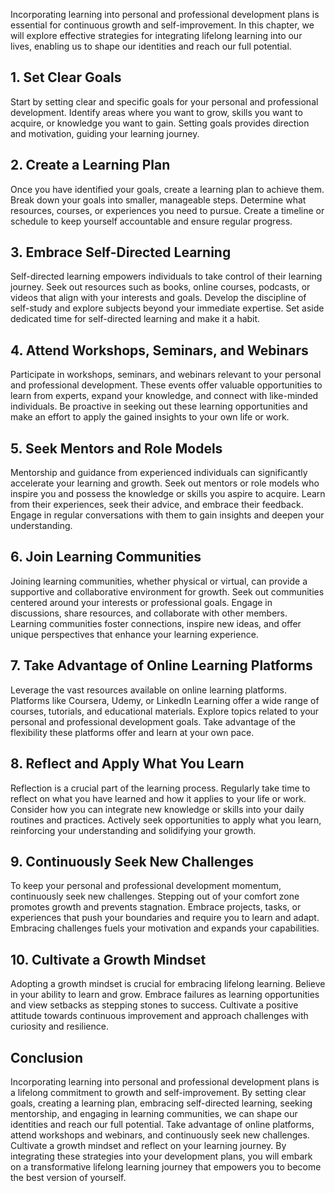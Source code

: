 
Incorporating learning into personal and professional development plans is essential for continuous growth and self-improvement. In this chapter, we will explore effective strategies for integrating lifelong learning into our lives, enabling us to shape our identities and reach our full potential.

**1. Set Clear Goals**
----------------------

Start by setting clear and specific goals for your personal and professional development. Identify areas where you want to grow, skills you want to acquire, or knowledge you want to gain. Setting goals provides direction and motivation, guiding your learning journey.

**2. Create a Learning Plan**
-----------------------------

Once you have identified your goals, create a learning plan to achieve them. Break down your goals into smaller, manageable steps. Determine what resources, courses, or experiences you need to pursue. Create a timeline or schedule to keep yourself accountable and ensure regular progress.

**3. Embrace Self-Directed Learning**
-------------------------------------

Self-directed learning empowers individuals to take control of their learning journey. Seek out resources such as books, online courses, podcasts, or videos that align with your interests and goals. Develop the discipline of self-study and explore subjects beyond your immediate expertise. Set aside dedicated time for self-directed learning and make it a habit.

**4. Attend Workshops, Seminars, and Webinars**
-----------------------------------------------

Participate in workshops, seminars, and webinars relevant to your personal and professional development. These events offer valuable opportunities to learn from experts, expand your knowledge, and connect with like-minded individuals. Be proactive in seeking out these learning opportunities and make an effort to apply the gained insights to your own life or work.

**5. Seek Mentors and Role Models**
-----------------------------------

Mentorship and guidance from experienced individuals can significantly accelerate your learning and growth. Seek out mentors or role models who inspire you and possess the knowledge or skills you aspire to acquire. Learn from their experiences, seek their advice, and embrace their feedback. Engage in regular conversations with them to gain insights and deepen your understanding.

**6. Join Learning Communities**
--------------------------------

Joining learning communities, whether physical or virtual, can provide a supportive and collaborative environment for growth. Seek out communities centered around your interests or professional goals. Engage in discussions, share resources, and collaborate with other members. Learning communities foster connections, inspire new ideas, and offer unique perspectives that enhance your learning experience.

**7. Take Advantage of Online Learning Platforms**
--------------------------------------------------

Leverage the vast resources available on online learning platforms. Platforms like Coursera, Udemy, or LinkedIn Learning offer a wide range of courses, tutorials, and educational materials. Explore topics related to your personal and professional development goals. Take advantage of the flexibility these platforms offer and learn at your own pace.

**8. Reflect and Apply What You Learn**
---------------------------------------

Reflection is a crucial part of the learning process. Regularly take time to reflect on what you have learned and how it applies to your life or work. Consider how you can integrate new knowledge or skills into your daily routines and practices. Actively seek opportunities to apply what you learn, reinforcing your understanding and solidifying your growth.

**9. Continuously Seek New Challenges**
---------------------------------------

To keep your personal and professional development momentum, continuously seek new challenges. Stepping out of your comfort zone promotes growth and prevents stagnation. Embrace projects, tasks, or experiences that push your boundaries and require you to learn and adapt. Embracing challenges fuels your motivation and expands your capabilities.

**10. Cultivate a Growth Mindset**
----------------------------------

Adopting a growth mindset is crucial for embracing lifelong learning. Believe in your ability to learn and grow. Embrace failures as learning opportunities and view setbacks as stepping stones to success. Cultivate a positive attitude towards continuous improvement and approach challenges with curiosity and resilience.

**Conclusion**
--------------

Incorporating learning into personal and professional development plans is a lifelong commitment to growth and self-improvement. By setting clear goals, creating a learning plan, embracing self-directed learning, seeking mentorship, and engaging in learning communities, we can shape our identities and reach our full potential. Take advantage of online platforms, attend workshops and webinars, and continuously seek new challenges. Cultivate a growth mindset and reflect on your learning journey. By integrating these strategies into your development plans, you will embark on a transformative lifelong learning journey that empowers you to become the best version of yourself.
